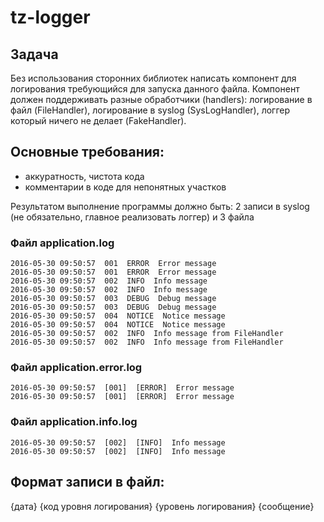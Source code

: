# tz-logger

## Задача

Без использования сторонних библиотек написать компонент
для логирования требующийся для запуска данного файла.
Компонент должен поддерживать разные обработчики (handlers):
логирование в файл (FileHandler), логирование в syslog (SysLogHandler),
логгер который ничего не делает (FakeHandler).
 
## Основные требования:
* аккуратность, чистота кода
* комментарии в коде для непонятных участков
 
Результатом выполнение программы должно быть:
2 записи в syslog (не обязательно, главное реализовать логгер) и 3 файла
 
### Файл application.log
```
2016-05-30 09:50:57  001  ERROR  Error message
2016-05-30 09:50:57  001  ERROR  Error message
2016-05-30 09:50:57  002  INFO  Info message
2016-05-30 09:50:57  002  INFO  Info message
2016-05-30 09:50:57  003  DEBUG  Debug message
2016-05-30 09:50:57  003  DEBUG  Debug message
2016-05-30 09:50:57  004  NOTICE  Notice message
2016-05-30 09:50:57  004  NOTICE  Notice message
2016-05-30 09:50:57  002  INFO  Info message from FileHandler
2016-05-30 09:50:57  002  INFO  Info message from FileHandler
```

### Файл application.error.log
```
2016-05-30 09:50:57  [001]  [ERROR]  Error message
2016-05-30 09:50:57  [001]  [ERROR]  Error message
```
 
### Файл application.info.log
```
2016-05-30 09:50:57  [002]  [INFO]  Info message
2016-05-30 09:50:57  [002]  [INFO]  Info message
```
 
## Формат записи в файл:
{дата} {код уровня логирования} {уровень логирования} {сообщение}

